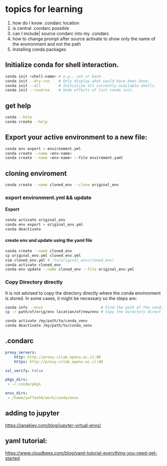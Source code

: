 # topics for learning
1.  how do I know .condarc location
2. is central .condarc possible
3. can I include| source condarc into my .condarc
4. how to change prompt after source activate to show only the name of the environment and not the path
5. Installing conda packages 




## Initialize conda for shell interaction.
```bash
conda init <shell-name> # e.g., zsh or bash
conda init --dry-run    # Only display what would have been done.
conda init --all        # Initialize all currently available shells. 
conda init --reverse    # Undo effects of last conda init.
```

## get help
```bash
conda --help 
conda create --help
```



## Export your active environment to a new file:
```bash
conda env export > environment.yml
conda create --name <env-name>
conda create --name <env-name> --file enviroment.yaml
```

## cloning enviroment
```bash
conda create --name cloned_env --clone original_env
```

### export environment.yml  && update 
#### Export
```bash
conda activate original_env
conda env export > original_env.yml
conda deactivate
```

#### create env and update using the yaml file
```bash
conda create --name cloned_env
cp original_env.yml cloned_env.yml
vim cloned_env.yml # :%s/original_env/cloned_env/
conda activate cloned_env
conda env update --name cloned_env --file original_env.yml
```


### Copy Directory directly
It is not advised to copy the directory directly where the conda environment is stored. In some cases, it might be necessary so the steps are:
```bash
conda info --envs                          # Find the path of the conda environment using
cp -r path/of/orig/env location/of/new/env # Copy the directory directly:
```
```bash
conda activate /my/path/to/conda_venv
conda deactivate /my/path/to/conda_venv
```
## .condarc
```yaml
proxy_servers:
    http: http://proxy.cslab.openu.ac.il:80
    https: http://proxy.cslab.openu.ac.il:80

ssl_verify: False

pkgs_dirs:
 - ~/.conda/pkgs

envs_dirs:
 - /home/yaffash4/work/conda/envs
```
## adding to jupyter 
https://janakiev.com/blog/jupyter-virtual-envs/

## yaml tutorial:
https://www.cloudbees.com/blog/yaml-tutorial-everything-you-need-get-started

